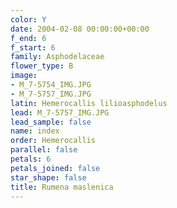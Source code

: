 ```yaml
---
color: Y
date: 2004-02-08 00:00:00+00:00
f_end: 6
f_start: 6
family: Asphodelaceae
flower_type: B
image:
- M_7-5754_IMG.JPG
- M_7-5757_IMG.JPG
latin: Hemerocallis lilioasphodelus
lead: M_7-5757_IMG.JPG
lead_sample: false
name: index
order: Hemerocallis
parallel: false
petals: 6
petals_joined: false
star_shape: false
title: Rumena maslenica
---
```


